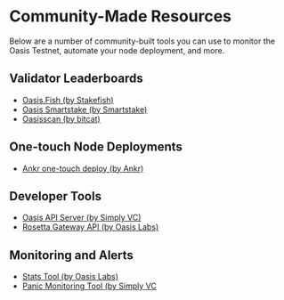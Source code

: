 # Community-Made Resources

Below are a number of community-built tools you can use to monitor
the Oasis Testnet, automate your node deployment, and more.

## Validator Leaderboards

- [Oasis.Fish (by Stakefish)](https://oasis.fish/leaderboard/)
- [Oasis Smartstake (by Smartstake)](https://oasis.smartstake.io/)
- [Oasisscan (by bitcat)](https://oasisscan.com/)

## One-touch Node Deployments

- [Ankr one-touch deploy (by Ankr)](https://app.ankr.com/apps/deploy?name=oasis-validator&repository=stable&type=chart&version=20.6&appversion=20.6)

## Developer Tools

- [Oasis API Server (by Simply VC)](https://github.com/SimplyVC/oasis_api_server)
- [Rosetta Gateway API (by Oasis Labs)](https://github.com/oasislabs/oasis-core-rosetta-gateway)

## Monitoring and Alerts

- [Stats Tool (by Oasis Labs)](https://github.com/oasislabs/oasis-core/tree/master/go/extra/stats)
- [Panic Monitoring Tool (by Simply VC](https://github.com/SimplyVC/panic_oasis)
